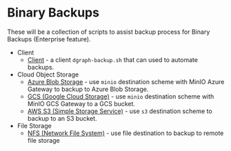 # Binary Backups

These will be a collection of scripts to assist backup process for Binary Backups (Enterprise
feature).

- Client
  - [Client](client/README.md) - a client `dgraph-backup.sh` that can used to automate backups.
- Cloud Object Storage
  - [Azure Blob Storage](azure/README.md) - use `minio` destination scheme with MinIO Azure Gateway
    to backup to Azure Blob Storage.
  - [GCS (Google Cloud Storage)](gcp/README.md) - use `minio` destination scheme with MinIO GCS
    Gateway to a GCS bucket.
  - [AWS S3 (Simple Storage Service)](s3/README.md) - use `s3` destination scheme to backup to an S3
    bucket.
- File Storage
  - [NFS (Network File System)](nfs/README.md) - use file destination to backup to remote file
    storage
